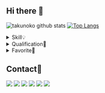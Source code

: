 ## Hi there 👋
![takunoko github stats](https://github-readme-stats.vercel.app/api?username=takunoko)
[![Top Langs](https://github-readme-stats.vercel.app/api/top-langs/?username=takunoko&layout=compact)](https://github.com/takunoko/github-readme-stats)


<details>
<summary>Skill💡</summary>
  
- Java
- C
- Python
- Git
- Vim
- (HTML/JS/CSS)
- (AWS)
- (Arduino)
- (Go)
- (Unity (C#))
</details>

<details>
<summary>Qualification🌱</summary>

- 第二種 電気工事士
- 危険物取扱者 乙種4類
- 原付き・普通・中型・大型・大型特殊・牽引 自動車免許
- 秘書検定 2級
- 日商簿記 3級
- 第３級アマチュア無線技士
- 基本情報技術者
- 応用情報技術者
- ネットワークスペシャリスト
- 情報処理安全確保支援士
  - 未登録セキスペ
- ルービックキュービスト
- BBQ検定 初級インストラータ 合格
- 色彩検定 2級
</details>

<details>
<summary>Favorite🔭</summary>

- 自宅サーバ
- ネットワーク
  - YAMAHA
    - [RTX1100](https://network.yamaha.com/products/routers/rtx1100/index)
    - [RTX1200](https://network.yamaha.com/products/routers/rtx1200/index)
  - UniFi
    - Security Gateway ([USG](https://www.ui.com/unifi-routing/usg/))
    - IN-WALL ([UAP-IW-HD](https://inwall-hd.ui.com/))
    - SWITCH8 ([US-8-60W](https://www.ui.com/unifi-switching/unifi-switch-8/))
- 資格取得
- カメラ
  - Canon EOS 70D
    - Canon EF-S18-135mm F3.5-5.6 IS STM
    - SIGMA 15mm F2.8 EX DG DIAGONAL FISHEYE
</details>

## Contact💬
[![](https://img.shields.io/badge/Twitter-%E3%81%9F%E3%81%8F%E3%81%AE%E3%81%93-blue)](https://twitter.com/takunokko)
[![](https://img.shields.io/badge/Blog-%E3%81%9F%E3%81%8F%E3%81%AE%E3%81%93Web-green)](https://www.takunoko.com/)
[![](https://img.shields.io/badge/GitHub-takunoko-lightgrey)](https://github.com/takunoko)
[![](https://img.shields.io/badge/YouTube-takunoko-red)](https://www.youtube.com/channel/UC6kNUzyvCZqOqchkNhih2Yg?view_as=subscriber)
[![](https://img.shields.io/badge/Qiita-takunoko-brightgreen)](https://qiita.com/takunoko)
[![](https://img.shields.io/badge/Mail-takunoko%40gmail.com-yellow)](mailto:takunoko@gmail.com)

<!--
**takunoko/takunoko** is a ✨ _special_ ✨ repository because its `README.md` (this file) appears on your GitHub profile.

Here are some ideas to get you started:

- 🔭 I’m currently working on ...
- 🌱 I’m currently learning ...
- 👯 I’m looking to collaborate on ...
- 🤔 I’m looking for help with ...
- 💬 Ask me about ...
- 📫 How to reach me: ...
- 😄 Pronouns: ...
- ⚡ Fun fact: ...
-->
